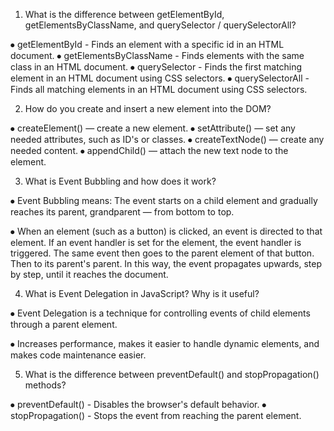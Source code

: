 1. What is the difference between getElementById, getElementsByClassName, and querySelector / querySelectorAll?

⦁	getElementById - Finds an element with a specific id in an HTML document.
⦁	getElementsByClassName - Finds elements with the same class in an HTML document.
⦁	querySelector - Finds the first matching element in an HTML document using CSS selectors.
⦁	querySelectorAll - Finds all matching elements in an HTML document using CSS selectors.


2. How do you create and insert a new element into the DOM?

⦁	createElement() — create a new element.
⦁	setAttribute() — set any needed attributes, such as ID's or classes.
⦁	createTextNode() — create any needed content.
⦁	appendChild() — attach the new text node to the element.


3. What is Event Bubbling and how does it work?

⦁	Event Bubbling means: The event starts on a child element and gradually reaches its parent, grandparent — from bottom to top.

⦁	When an element (such as a button) is clicked, an event is directed to that element. If an event handler is set for the element, the event handler is triggered. The same event then goes to the parent element of that button. Then to its parent's parent. In this way, the event propagates upwards, step by step, until it reaches the document.


4. What is Event Delegation in JavaScript? Why is it useful?

⦁	Event Delegation is a technique for controlling events of child elements through a parent element.

⦁	Increases performance, makes it easier to handle dynamic elements, and makes code maintenance easier.


5. What is the difference between preventDefault() and stopPropagation() methods?

⦁	preventDefault() - Disables the browser's default behavior.
⦁	stopPropagation() - Stops the event from reaching the parent element.